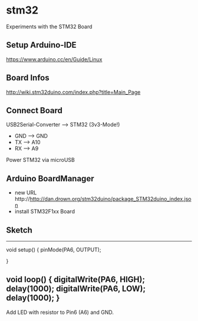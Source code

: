 # stm32
Experiments with the STM32 Board

## Setup Arduino-IDE

https://www.arduino.cc/en/Guide/Linux

## Board Infos

http://wiki.stm32duino.com/index.php?title=Main_Page

## Connect Board

USB2Serial-Converter --> STM32 (3v3-Mode!)
* GND --> GND
* TX --> A10
* RX --> A9

Power STM32 via microUSB

## Arduino BoardManager

* new URL http://http://dan.drown.org/stm32duino/package_STM32duino_index.json
* install STM32F1xx Board

## Sketch

-----
void setup() {
  pinMode(PA6, OUTPUT);

}

void loop() {
  digitalWrite(PA6, HIGH);
  delay(1000);
  digitalWrite(PA6, LOW);
  delay(1000);
}
-----

Add LED with resistor to Pin6 (A6) and GND.
